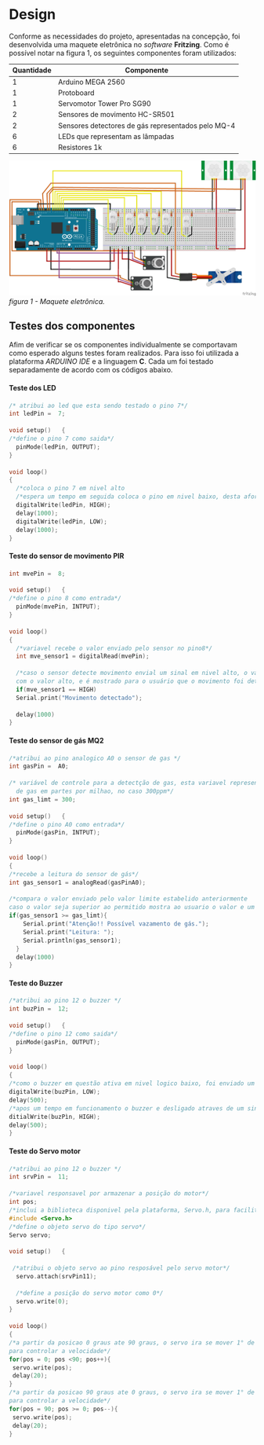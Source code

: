 # Design

Conforme as necessidades do projeto, apresentadas na concepção, foi desenvolvida uma maquete eletrônica no *software* **Fritzing**.
Como é possível notar na figura 1, os seguintes componentes foram utilizados:

Quantidade | Componente
-----------|--------------
 1 | Arduino MEGA 2560
 1 | Protoboard
 1 | Servomotor Tower Pro SG90
 2 | Sensores de movimento HC-SR501
 2 | Sensores detectores de gás representados pelo MQ-4
 6 | LEDs que representam as lâmpadas
 6 | Resistores 1k




![figura1](https://github.com/luiz-sene/ProjetoIntegradorII/blob/main/imagens/design_PI_2_2_6leds2.png)
*figura 1 - Maquete eletrônica.*

## Testes dos componentes

Afim de verificar se os componentes individualmente se comportavam como esperado alguns testes foram realizados.
Para isso foi utilizada a plataforma *ARDUINO IDE* e a linguagem **C**. Cada um foi testado separadamente de acordo com os códigos abaixo.

#### Teste dos LED
````C
/* atribui ao led que esta sendo testado o pino 7*/
int ledPin =  7; 
 
void setup()   {
/*define o pino 7 como saida*/
  pinMode(ledPin, OUTPUT); 
}
 
void loop() 
{
  /*coloca o pino 7 em nivel alto
  /*espera um tempo em seguida coloca o pino em nivel baixo, desta aforma o led acende e apaga*/
  digitalWrite(ledPin, HIGH);  
  delay(1000);               
  digitalWrite(ledPin, LOW); 
  delay(1000);              
} 
````
#### Teste do sensor de movimento PIR
````C
int mvePin =  8; 
 
void setup()   {
/*define o pino 8 como entrada*/
  pinMode(mvePin, INTPUT); 
}
 
void loop() 
{
  /*variavel recebe o valor enviado pelo sensor no pino8*/
  int mve_sensor1 = digitalRead(mvePin);
  
  /*caso o sensor detecte movimento envial um sinal em nivel alto, o valor da variavel é comparado
  com o valor alto, e é mostrado para o usuário que o movimento foi detectado*/
  if(mve_sensor1 == HIGH)
  Serial.print("Movimento detectado");
  
  delay(1000)
} 
````
#### Teste do sensor de gás MQ2
````C
/*atribui ao pino analogico A0 o sensor de gas */
int gasPin =  A0; 

/* variável de controle para a detectção de gas, esta variavel representa a quantidade
  de gas em partes por milhao, no caso 300ppm*/
int gas_limt = 300;

void setup()   {
/*define o pino A0 como entrada*/
  pinMode(gasPin, INTPUT); 
}
 
void loop() 
{
/*recebe a leitura do sensor de gás*/    
int gas_sensor1 = analogRead(gasPinA0);
  
/*compara o valor enviado pelo valor limite estabelido anteriormente
caso o valor seja superior ao permitido mostra ao usuario o valor e um aviso de seguranca*/
if(gas_sensor1 >= gas_limt){
    Serial.print("Atenção!! Possível vazamento de gás.");
    Serial.print("Leitura: ");
    Serial.println(gas_sensor1);
  }
  delay(1000)
} 
````

#### Teste do Buzzer
````C
/*atribui ao pino 12 o buzzer */
int buzPin =  12; 

void setup()   {
/*define o pino 12 como saida*/
  pinMode(gasPin, OUTPUT); 
}
 
void loop() 
{
/*como o buzzer em questão ativa em nivel logico baixo, foi enviado um pulso baixo*/
digitalWrite(buzPin, LOW);
delay(500);
/*apos um tempo em funcionamento o buzzer e desligado atraves de um sinal alto*/
ditialWrite(buzPìn, HIGH);
delay(500);
} 
````

#### Teste do Servo motor
````C
/*atribui ao pino 12 o buzzer */
int srvPin =  11; 

/*variavel responsavel por armazenar a posição do motor*/
int pos;
/*inclui a biblioteca disponivel pela plataforma, Servo.h, para facilitar a utilização do mesmo*/
#include <Servo.h>
/*define o objeto servo do tipo servo*/
Servo servo;

void setup()   {
 
 /*atribui o objeto servo ao pino resposável pelo servo motor*/
  servo.attach(srvPin11);

  /*define a posição do servo motor como 0*/
  servo.write(0);
}
 
void loop() 
{
/*a partir da posicao 0 graus ate 90 graus, o servo ira se mover 1° de cada vez com um delay
para controlar a velocidade*/
for(pos = 0; pos <90; pos++){
 servo.write(pos);
 delay(20);
}
/*a partir da posicao 90 graus ate 0 graus, o servo ira se mover 1° de cada vez com um delay
para controlar a velocidade*/
for(pos = 90; pos >= 0; pos--){
 servo.write(pos);
 delay(20);
} 
````

